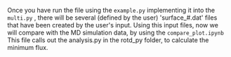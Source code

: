 Once you have run the file using the `example.py` implementing it into the `multi.py` , there will be several (defined by the user) 'surface_#.dat' files that have been created by the user's input. Using this input files, now we will compare with the MD simulation data, by using the `compare_plot.ipynb` This file calls out the analysis.py in the rotd_py folder, to calculate the minimum flux.
